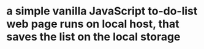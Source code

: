 # a simple vanilla JavaScript to-do-list web page runs on local host, that saves the list on the local storage
